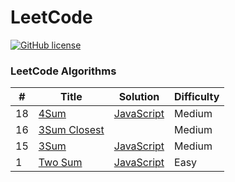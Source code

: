 # LeetCode
[![GitHub license](https://img.shields.io/github/license/mashape/apistatus.svg)](https://github.com/dnshi/Leetcode/blob/master/LICENSE.md)
### LeetCode Algorithms

| # | Title | Solution | Difficulty |
|---| ----- | -------- | ---------- |
|18|[4Sum](https://oj.leetcode.com/problems/4sum/)| [JavaScript](./Leetcode/algorithms/4Sum.js)|Medium|
|16|[3Sum Closest](https://oj.leetcode.com/problems/3sum-closest/)| |Medium|
|15|[3Sum](https://leetcode.com/problems/3sum) | [JavaScript](./Leetcode/algorithms/3Sum.js)|Medium|
|1|[Two Sum](https://oj.leetcode.com/problems/two-sum/)| [JavaScript](./Leetcode/algorithms/TwoSum.js)|Easy|


